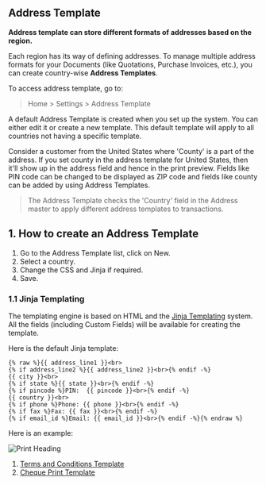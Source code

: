 ## Address Template

**Address template can store different formats of addresses based on the region.**

Each region has its way of defining addresses. To manage multiple address formats for your Documents (like Quotations, Purchase Invoices, etc.), you can create country-wise **Address Templates**.

To access address template, go to:

> Home > Settings > Address Template

A default Address Template is created when you set up the system. You can either edit it or create a new template. This default template will apply to all countries not having a specific template.

Consider a customer from the United States where 'County' is a part of the address. If you set county in the address template for United States, then it'll show up in the address field and hence in the print preview. Fields like PIN code can be changed to be displayed as ZIP code and fields like county can be added by using Address Templates.

> The Address Template checks the 'Country' field in the Address master to apply different address templates to transactions.

## 1\. How to create an Address Template

1.  Go to the Address Template list, click on New.
2.  Select a country.
3.  Change the CSS and Jinja if required.
4.  Save.

### 1.1 Jinja Templating

The templating engine is based on HTML and the [Jinja Templating](https://jinja.palletsprojects.com/) system. All the fields (including Custom Fields) will be available for creating the template.

Here is the default Jinja template:

```
{% raw %}{{ address_line1 }}<br>
{% if address_line2 %}{{ address_line2 }}<br>{% endif -%}
{{ city }}<br>
{% if state %}{{ state }}<br>{% endif -%}
{% if pincode %}PIN:  {{ pincode }}<br>{% endif -%}
{{ country }}<br>
{% if phone %}Phone: {{ phone }}<br>{% endif -%}
{% if fax %}Fax: {{ fax }}<br>{% endif -%}
{% if email_id %}Email: {{ email_id }}<br>{% endif -%}{% endraw %}
```

Here is an example:

![Print Heading](https://docs.erpnext.com/files/address-format.png)

1.  [Terms and Conditions Template](https://docs.erpnext.com/docs/v13/user/manual/en/setting-up/print/terms-and-conditions)
2.  [Cheque Print Template](https://docs.erpnext.com/docs/v13/user/manual/en/setting-up/print/cheque-print-template)